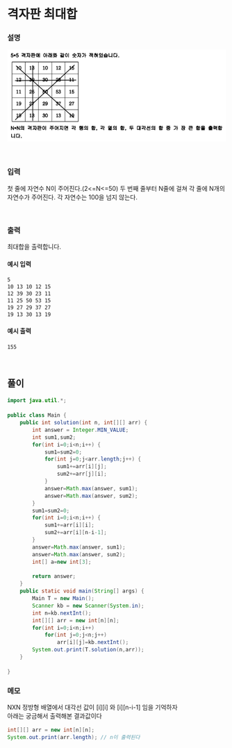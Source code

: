 # 격자판 최대합
### 설명
![격자판 최대합](../img/1.PNG)


<br>

### 입력
첫 줄에 자연수 N이 주어진다.(2<=N<=50) 
두 번째 줄부터 N줄에 걸쳐 각 줄에 N개의 자연수가 주어진다. 각 자연수는 100을 넘지 않는다.

<br>

### 출력
최대합을 출력합니다.


#### 예시 입력
```
5
10 13 10 12 15
12 39 30 23 11
11 25 50 53 15
19 27 29 37 27
19 13 30 13 19
```


#### 예시 출력
```
155
```

<br>


## 풀이
```java
import java.util.*;

public class Main {
	public int solution(int n, int[][] arr) {
		int answer = Integer.MIN_VALUE;
		int sum1,sum2;
		for(int i=0;i<n;i++) {
			sum1=sum2=0;
			for(int j=0;j<arr.length;j++) {
				sum1+=arr[i][j];
				sum2+=arr[j][i];
			}
			answer=Math.max(answer, sum1);
			answer=Math.max(answer, sum2);
		}
		sum1=sum2=0;
		for(int i=0;i<n;i++) {
			sum1+=arr[i][i];
			sum2+=arr[i][n-i-1];
		}
		answer=Math.max(answer, sum1);
		answer=Math.max(answer, sum2);
		int[] a=new int[3];

		return answer;
	}
	public static void main(String[] args) {
		Main T = new Main();
		Scanner kb = new Scanner(System.in);
		int n=kb.nextInt();
		int[][] arr = new int[n][n];
		for(int i=0;i<n;i++)
			for(int j=0;j<n;j++)
				arr[i][j]=kb.nextInt();
		System.out.print(T.solution(n,arr));
	}

}
```

### 메모
NXN 정방형 배열에서 대각선 값이 [i][i] 와 [i][n-i-1] 임을 기억하자<br>
아래는 궁금해서 출력해본 결과값이다
```java
int[][] arr = new int[n][n];
System.out.print(arr.length); // n이 출력된다
```

<br>

